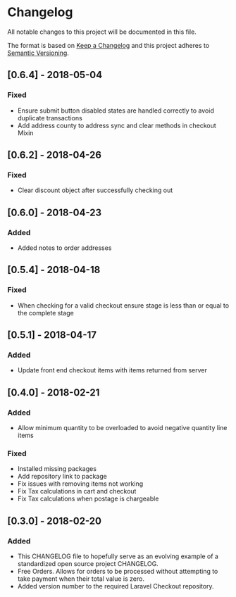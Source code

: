 # Changelog

All notable changes to this project will be documented in this file.

The format is based on [Keep a Changelog](http://keepachangelog.com/en/1.0.0/)
and this project adheres to [Semantic Versioning](http://semver.org/spec/v2.0.0.html).

## [0.6.4] - 2018-05-04

### Fixed

- Ensure submit button disabled states are handled correctly to avoid duplicate transactions
- Add address county to address sync and clear methods in checkout Mixin

## [0.6.2] - 2018-04-26

### Fixed

- Clear discount object after successfully checking out

## [0.6.0] - 2018-04-23

### Added

- Added notes to order addresses

## [0.5.4] - 2018-04-18

### Fixed

- When checking for a valid checkout ensure stage is less than or equal to the complete stage

## [0.5.1] - 2018-04-17

### Added

- Update front end checkout items with items returned from server

## [0.4.0] - 2018-02-21

### Added

- Allow minimum quantity to be overloaded to avoid negative quantity line items

### Fixed

- Installed missing packages
- Add repository link to package
- Fix issues with removing items not working
- Fix Tax calculations in cart and checkout
- Fix Tax calculations when postage is chargeable

## [0.3.0] - 2018-02-20

### Added

- This CHANGELOG file to hopefully serve as an evolving example of a
  standardized open source project CHANGELOG.
- Free Orders. Allows for orders to be processed without attempting to take payment when their total value is zero.
- Added version number to the required Laravel Checkout repository.
